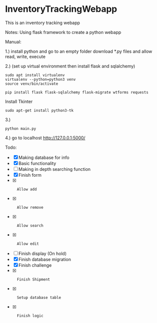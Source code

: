 # InventoryTrackingWebapp
This is an inventory tracking webapp

Notes:
Using flask framework to create a python webapp

Manual:

1.)
install python and go to an empty folder
download *.py files and allow read, write, execute

2.) (set up virtual environment then install flask and sqlalchemy)
```
sudo apt install virtualenv
virtualenv --python=python3 venv
source venv/bin/activate

pip install flask flask-sqlalchemy flask-migrate wtforms requests
```
Install Tkinter
```
sudo apt-get install python3-tk
```

3.)
```
python main.py
```

4.)
go to localhost http://127.0.0.1:5000/

Todo:
 - [X]   Making database for info
 - [x]   Basic functionality
 - [ ]   Making in depth searching function
 - [X]   Finish form
 - [X]       Allow add
 - [X]       Allow remove
 - [X]       Allow search
 - [X]       Allow edit
 - [ ]   Finish display (On hold)
 - [X]   Finish database migration
 - [X]   Finish challenge
 - [X]       Finish Shipment
 - [X]       Setup database table
 - [X]       Finish logic
